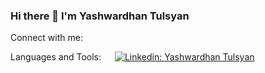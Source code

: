### Hi there 👋 I'm Yashwardhan Tulsyan

<!--
**Yashrajtul/Yashrajtul** is a ✨ _special_ ✨ repository because its `README.md` (this file) appears on your GitHub profile.

Here are some ideas to get you started:

- 🔭 I’m currently working on ...
- 🌱 I’m currently learning ...
- 👯 I’m looking to collaborate on ...
- 🤔 I’m looking for help with ...
- 💬 Ask me about ...
- 📫 How to reach me: ...
- 😄 Pronouns: ...
- ⚡ Fun fact: ...
-->
Connect with me:

Languages and Tools:
&emsp;
<a href="https://www.linkedin.com/in/yashwardhan-tulsyan-b0670b219/">
  ![Linkedin: Yashwardhan Tulsyan](https://img.shields.io/endpoint?color=blue&label=Yashwardhan%20Tulsyan&logo=linkedin)
</a>
  
